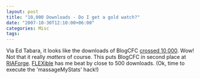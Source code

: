 ```yaml
---
layout: post
title: "10,000 Downloads - Do I get a gold watch?"
date: "2007-10-30T12:10:00+06:00"
categories: Misc 
tags: 
---
```


Via Ed Tabara, it looks like the downloads of BlogCFC <a href="http://www.1smartsolution.com/blog/index.cfm/2007/10/30/BlogCFC--10000-downloads">crossed 10,000</a>. Wow! Not that it really <i>matters</i> of course. This puts BlogCFC in second place at <a href="http://www.riaforge.org">RIAForge</a>. <a href="http://flexible.riaforge.org">FLEXible</a> has me beat by close to 500 downloads. (Ok, time to execute the 'massageMyStats' hack!)